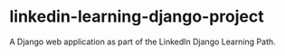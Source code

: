 # linkedin-learning-django-project
A Django web application as part of the LinkedIn Django Learning Path.
